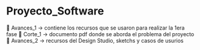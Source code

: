 # Proyecto_Software

📁 Avances_1 -> contiene los recursos que se usaron para realizar la 1era fase
📁 Corte_1 -> documento pdf donde se aborda el problema del proyecto
📁 Avances_2 -> recursos del Design Studio, sketchs y casos de usurios
